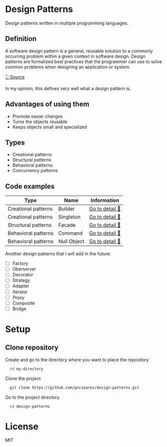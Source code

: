 # Design Patterns

Design patterns written in multiple programming languages.

## Definition

A software design pattern is a general, reusable solution to a commonly occurring problem within a given context in software design. 
Design patterns are formalized best practices that the programmer can use to solve common problems when designing an application or system.

[👆 Source](https://en.wikipedia.org/wiki/Software_design_pattern)

In my opinion, this defines very well what a design pattern is.

## Advantages of using them

- Promote easier changes
- Turns the objects reusable
- Keeps objects small and specialized

## Types

- Creational patterns
- Structural patterns
- Behavioral patterns
- Concurrency patterns

## Code examples

| Type | Name | Information |
| -- | -- | -- |
| Creational patterns | Builder | [Go to detail 📄](./BuilderPattern/README.md) |
| Creational patterns | Singleton | [Go to detail 📄](./SingletonPattern/README.md) |
| Structural patterns | Facade | [Go to detail 📄](./FacadePattern/README.md) |
| Behavioral patterns | Command | [Go to detail 📄](./CommandPattern/README.md) |
| Behavioral patterns | Null Object | [Go to detail 📄](./NullObjectPattern/README.md) |

Another design patterns that I will add in the future:

- [ ] Factory
- [ ] Oberserver
- [ ] Decorator
- [ ] Strategy
- [ ] Adapter
- [ ] Iterator
- [ ] Proxy
- [ ] Composite
- [ ] Bridge

# Setup

## Clone repository

Create and go to the directory where you want to place the repository

```bash
  cd my-directory
```

Clone the project

```bash
  git clone https://github.com/pncsoares/design-patterns.git
```

Go to the project directory

```bash
  cd design-patterns
```

# License

MIT